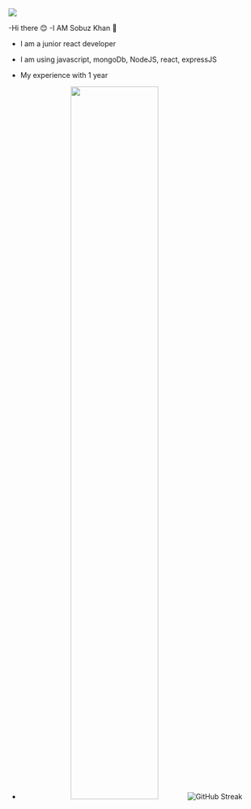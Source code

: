 <img src='https://i.ibb.co.com/PhLqKbB/flat-design-technology-facebook-cover-template-23-2149194942.jpg'>

-Hi there 😊
-I AM Sobuz Khan 🌷
- I am a junior react developer
- I am using javascript, mongoDb, NodeJS, react, expressJS
- My experience with 1 year

- <p align="center">
  <img width="60%" src="https://git.io/streak-stats"><img src="https://github-readme-streak-stats.herokuapp.com?user=&theme=meta-light" alt="GitHub Streak" />
</p>
  
